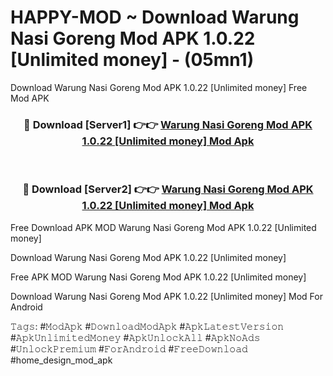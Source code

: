 # HAPPY-MOD ~ Download Warung Nasi Goreng Mod APK 1.0.22 [Unlimited money] - (05mn1)
Download Warung Nasi Goreng Mod APK 1.0.22 [Unlimited money] Free Mod APK

<div align="center">
<h3>🔴 Download [Server1] 👉👉 <a href="https://apk-comot.site?title=Warung_Nasi_Goreng_Mod_APK_1.0.22_[Unlimited_money]">Warung Nasi Goreng Mod APK 1.0.22 [Unlimited money] Mod Apk</a></h3><br>

<h3>🔴 Download [Server2] 👉👉 <a href="https://apk-comot.site?title=Warung_Nasi_Goreng_Mod_APK_1.0.22_[Unlimited_money]">Warung Nasi Goreng Mod APK 1.0.22 [Unlimited money] Mod Apk</a></h3>
</div>


Free Download APK MOD Warung Nasi Goreng Mod APK 1.0.22 [Unlimited money]

Download Warung Nasi Goreng Mod APK 1.0.22 [Unlimited money] 

Free APK MOD Warung Nasi Goreng Mod APK 1.0.22 [Unlimited money] 

Download Warung Nasi Goreng Mod APK 1.0.22 [Unlimited money] Mod For Android

𝚃𝚊𝚐𝚜: #𝙼𝚘𝚍𝙰𝚙𝚔 #𝙳𝚘𝚠𝚗𝚕𝚘𝚊𝚍𝙼𝚘𝚍𝙰𝚙𝚔 #𝙰𝚙𝚔𝙻𝚊𝚝𝚎𝚜𝚝𝚅𝚎𝚛𝚜𝚒𝚘𝚗 #𝙰𝚙𝚔𝚄𝚗𝚕𝚒𝚖𝚒𝚝𝚎𝚍𝙼𝚘𝚗𝚎𝚢 #𝙰𝚙𝚔𝚄𝚗𝚕𝚘𝚌𝚔𝙰𝚕𝚕 #𝙰𝚙𝚔𝙽𝚘𝙰𝚍𝚜 #𝚄𝚗𝚕𝚘𝚌𝚔𝙿𝚛𝚎𝚖𝚒𝚞𝚖 #𝙵𝚘𝚛𝙰𝚗𝚍𝚛𝚘𝚒𝚍 #𝙵𝚛𝚎𝚎𝙳𝚘𝚠𝚗𝚕𝚘𝚊𝚍 #home_design_mod_apk